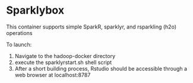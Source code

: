 # Sparklybox

This container supports simple SparkR, sparklyr, and rsparkling (h2o) operations

To launch:

1. Navigate to the hadoop-docker directory
2. execute the sparklyrstart.sh shell script
3. After a short building process, Rstudio should be accessible through a web browser at localhost:8787